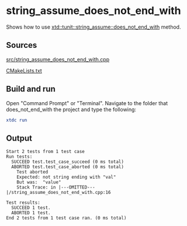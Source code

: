 # string_assume_does_not_end_with

Shows how to use [xtd::tunit::string_assume::does_not_end_with](https://gammasoft71.github.io/xtd/reference_guides/latest/classxtd_1_1tunit_1_1string__assume.html#a3b553b206df8cfb0684898713b569141) method.

## Sources

[src/string_assume_does_not_end_with.cpp](src/string_assume_does_not_end_with.cpp)

[CMakeLists.txt](CMakeLists.txt)

## Build and run

Open "Command Prompt" or "Terminal". Navigate to the folder that does_not_end_with the project and type the following:

```cmake
xtdc run
```

## Output

```
Start 2 tests from 1 test case
Run tests:
  SUCCEED test.test_case_succeed (0 ms total)
  ABORTED test.test_case_aborted (0 ms total)
    Test aborted
    Expected: not string ending with "val"
    But was:  "value"
    Stack Trace: in |---OMITTED---|/string_assume_does_not_end_with.cpp:16

Test results:
  SUCCEED 1 test.
  ABORTED 1 test.
End 2 tests from 1 test case ran. (0 ms total)
```
